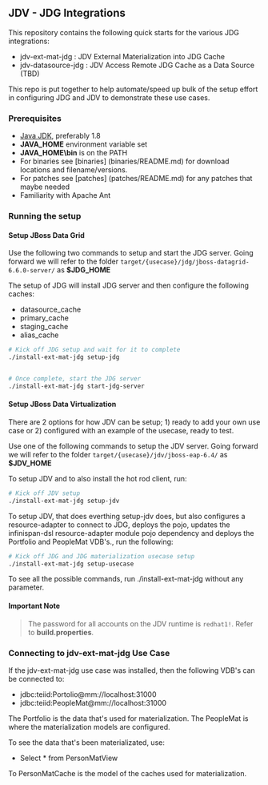 ## JDV - JDG Integrations

This repository contains the following quick starts for the various JDG integrations:

*  jdv-ext-mat-jdg : JDV External Materialization into JDG Cache
*  jdv-datasource-jdg  : JDV Access Remote JDG Cache as a Data Source (TBD)

This repo is put together to help automate/speed up bulk of the setup effort in configuring JDG and JDV to demonstrate these use cases.

### Prerequisites

* [Java JDK](http://www.oracle.com/technetwork/java/javase/downloads/jdk8-downloads-2133151.html), preferably 1.8 
* **JAVA_HOME** environment variable set
* **JAVA_HOME\bin** is on the PATH
* For binaries see [binaries] (binaries/README.md) for download locations and filename/versions.
* For patches see [patches] (patches/README.md) for any patches that maybe needed
* Familiarity with Apache Ant

### Running the setup

#### Setup JBoss Data Grid

Use the following two commands to setup and start the JDG server. Going forward we will refer to the folder `target/{usecase}/jdg/jboss-datagrid-6.6.0-server/` as **$JDG_HOME**

The setup of JDG will install JDG server and then configure the following caches: 
* datasource_cache
* primary_cache
* staging_cache
* alias_cache

```sh
# Kick off JDG setup and wait for it to complete
./install-ext-mat-jdg setup-jdg


# Once complete, start the JDG server
./install-ext-mat-jdg start-jdg-server
```


#### Setup JBoss Data Virtualization

There are 2 options for how JDV can be setup; 1) ready to add your own use case or 2) configured with an example of the usecase, ready to test.

Use one of the following commands to setup the JDV server. Going forward we will refer to the folder `target/{usecase}/jdv/jboss-eap-6.4/` as **$JDV_HOME**

To setup JDV and to also install the hot rod client, run:

```sh
# Kick off JDV setup
./install-ext-mat-jdg setup-jdv 
```

To setup JDV, that does everthing setup-jdv does, but also configures a resource-adapter to connect to JDG, deploys the pojo, updates the infinispan-dsl resource-adapter module pojo dependency and deploys the Portfolio and PeopleMat VDB's., run the following:

```sh
# Kick off JDG and JDG materialization usecase setup
./install-ext-mat-jdg setup-usecase 
```

To see all the possible commands, run ./install-ext-mat-jdg without any parameter.

#### Important Note
> The password for all accounts on the JDV runtime is `redhat1!`. Refer to **build.properties**.


### Connecting to jdv-ext-mat-jdg Use Case

If the jdv-ext-mat-jdg use case was installed, then the following VDB's can be connected to:
*  jdbc:teiid:Portolio@mm://localhost:31000
*  jdbc:teiid:PeopleMat@mm://localhost:31000

The Portfolio is the data that's used for materialization.  The PeopleMat is where the materialization models are configured.

To see the data that's been materializated, use:
*  Select * from PersonMatView

To PersonMatCache is the model of the caches used for materialization.


